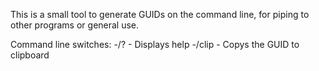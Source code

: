 This is a small tool to generate GUIDs on the command line, for piping to other programs or general use.

Command line switches:
-/? - Displays help
-/clip - Copys the GUID to clipboard